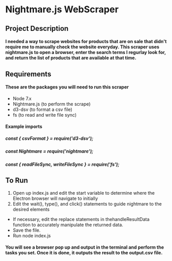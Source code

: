 # Nightmare.js WebScraper

## Project Description

#### I needed a way to scrape websites for products that are on sale that didn't require me to manually check the website everyday. This scraper uses nightmare.js to open a browser, enter the search terms I regurlay look for, and return the list of products that are available at that time.

## Requirements

#### These are the packages you will need to run this scraper
* Node 7.x
* Nightmare.js (to perform the scrape)
* d3-dsv (to format a csv file)
* fs (to read and write file sync)

#### Example imports

##### const { csvFormat } = require('d3-dsv');
##### const Nightmare = require('nightmare');
##### const { readFileSync, writeFileSync } = require('fs');

## To Run

1. Open up index.js and edit the start variable to determine where the
Electron browser will navigate to initially
1. Edit the wait(), type(), and click() statements to guide nightmare
to the desired elements
* If necessary, edit the replace statements in thehandleResultData function
to accurately manipulate the returned data.
* Save the file.
* Run node index.js

#### You will see a browser pop up and output in the terminal and perform the tasks you set. Once it is done, it outputs the result to the output.csv file.





